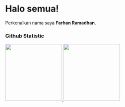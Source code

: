 # Halo semua! 

Perkenalkan nama saya **Farhan Ramadhan**.<br>

### Github Statistic
<p align="left">
<a href="https://github.com/readingbear">
  <img height="180em" src="https://github-readme-stats-eight-theta.vercel.app/api?username=penuliscode&show_icons=true&theme=algolia&include_all_commits=true&count_private=true"/>
  <img height="180em" src="https://github-readme-stats-eight-theta.vercel.app/api/top-langs/?username=penuliscode&layout=compact&layout=compact&theme=algolia"/>
</a>
</p>
